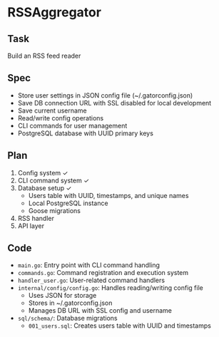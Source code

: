 # RSSAggregator

## Task
Build an RSS feed reader

## Spec
- Store user settings in JSON config file (~/.gatorconfig.json)
- Save DB connection URL with SSL disabled for local development
- Save current username
- Read/write config operations
- CLI commands for user management
- PostgreSQL database with UUID primary keys

## Plan
1. Config system ✓
2. CLI command system ✓
3. Database setup ✓
   - Users table with UUID, timestamps, and unique names
   - Local PostgreSQL instance
   - Goose migrations
4. RSS handler
5. API layer

## Code
- `main.go`: Entry point with CLI command handling
- `commands.go`: Command registration and execution system
- `handler_user.go`: User-related command handlers
- `internal/config/config.go`: Handles reading/writing config file
  - Uses JSON for storage
  - Stores in ~/.gatorconfig.json
  - Manages DB URL with SSL config and username
- `sql/schema/`: Database migrations
  - `001_users.sql`: Creates users table with UUID and timestamps